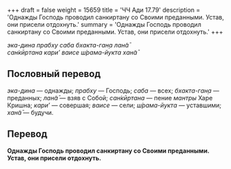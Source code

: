 +++
draft = false
weight = 15659
title = 'ЧЧ Ади 17.79'
description = 'Однажды Господь проводил санкиртану со Своими преданными. Устав, они присели отдохнуть.'
summary = 'Однажды Господь проводил санкиртану со Своими преданными. Устав, они присели отдохнуть.'
+++

_эка-дина прабху саба бхакта-ган̣а лан̃а̄  
сан̇кӣртана кари’ ваисе ш́рама-йукта хан̃а̄_

## Пословный перевод

_эка_\-_дина_ — однажды; _прабху_ — Господь; _саба_ — всех; _бхакта_\-_ган̣а_ — преданных; _лан̃а̄_ — взяв с Собой; _сан̇кӣртана_ — пение _мантры_ Харе Кришна; _кари’_ — совершая; _ваисе_ — сели; _ш́рама_\-_йукта_ — уставшими; _хан̃а̄_ — будучи.

## Перевод

**Однажды Господь проводил санкиртану со Своими преданными. Устав, они присели отдохнуть.**

